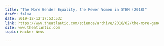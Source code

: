 ```yaml
---
title: "The More Gender Equality, the Fewer Women in STEM (2018)"
draft: false
date: 2019-12-12T17:53:53Z
link: https://www.theatlantic.com/science/archive/2018/02/the-more-gender-equality-the-fewer-women-in-stem/553592/?utm_medium=RSS&utm_source=hune
site: www.theatlantic.com
topic: Hacker News  

---
```

